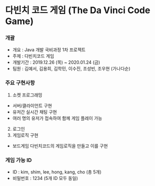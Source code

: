 # 다빈치 코드 게임 (The Da Vinci Code Game)

### 개괄
 - 개요 : Java 개발 국비과정 1차 프로젝트 
 - 주제 : 다빈치코드 게임 
 - 개발기간 : 2019.12.26 (목) ~ 2020.01.24 (금) 
 - 팀원 : 김예서, 김용희, 김학민, 이수진, 조성빈, 조우현 (가나다순)

### 주요 구현사항
 1. 소켓 프로그래밍 
 - 서버/클라이언트 구현 
 - 유저간 실시간 채팅 구현
 - 여러 명의 유저가 접속하여 함께 게임 플레이 가능
2. 로그인
3. 게임로직 구현 
 - 보드게임 다빈치코드의 게임로직을 만들고 이를 구현

### 게임 가능 ID
 - ID : kim, shim, lee, hong, kang, cho (총 5개)
 - 비밀번호 : 1234 (5개 ID 모두 동일) 

